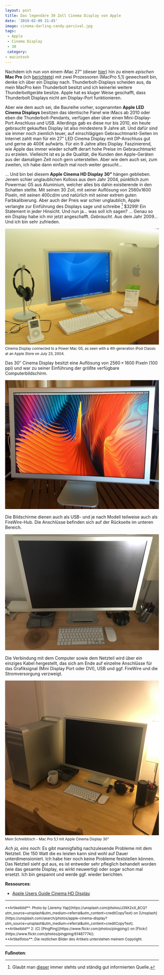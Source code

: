 ```yaml
---
layout: post
title: Das legendäre 30 Zoll Cinema Display von Apple
date: '2019-02-09 21:45'
image: cinema-darling-candy-parcival.jpg
tags:
 - Apple
 - Cinema Display
 - 30
 category:
- macintosh
---
```


Nachdem ich nun von einem iMac 27" (dieser [hier](/2018/12/22/Time-to-upgrade-the-iMac/)) hin zu einem *epischen* **Mac Pro** (ich [berichtete](/2019/02/03/Mac-Pro/)) mit zwei Prozessoren (MacPro 5,1) gewechselt bin, denke ich über ein Display nach. Thunderbolt-Displays scheiden aus, da mein MacPro kein Thunderbolt besitzt und ich keinerlei weitere Thunderboltgeräte besitze. Apple hat es kluger Weise geschafft, dass Thunderbolt Displays nicht am Display-Port funktionieren. <!--more-->

Aber wie dem auch sei, die Baureihe vorher, sogenannten **Apple LED Cinema Displays** besitzen das identische Panel wie iMacs ab 2010 oder eben die Thunderbolt-Pendants, verfügen aber über einen Mini-Display-Port Anschluss und USB. Allerdings gab es diese nur bis 2010, ein heute gebraucht gekauftes Display ist also mindestens 9 Jahre alt. Und dafür sind sie immer noch ziemlich teuer, auf einschlägigen Gebrauchtmarkt-Seiten im Internet zahlt man für ein 27" LED Cinema Display mit DP-Anschluss gut und gerne ab 400€ aufwärts. Für ein 9 Jahre altes Display. Faszinierend, wie Apple das immer wieder schafft derart hohe Preise im Gebrauchtmarkt zu erzielen. Vielleicht ist es ja die Qualität, die Kunden den Apple-Geräten aus der damaligen Zeit noch gern unterstellen. Aber wie dem auch sei, zum zweiten, ich habe dann einfach mal noch weiter gesucht…

… Und bin bei diesem **Apple Cinema HD Display 30"** hängen geblieben. Jenem schier unglaublichen Kolloss aus dem Jahr 2004, pünktlich zum Powermac G5 aus Aluminium, welcher alles bis dahin existierende in den Schatten stellte. Mit seinen 30 Zoll, mit seiner Auflösung von 2560x1600 Pixeln, mit seinen 400cd/m und natürlich mit seiner extrem guten Farbkalibierung. Aber auch der Preis war schier unglaublich, Apple verlangte zur Einführung des Displays sage und schreibe [^1] $3299! Ein Statement in jeder Hinsicht. Und nun ja… was soll ich sagen? … Genau so ein Display habe ich mir jetzt angeschafft. *Gebraucht*. Aus dem Jahr 2009… Und ich bin sehr zufrieden.

![Cinema Display connected to a Power Mac G5, as seen with a 4th generation iPod Classic at an Apple Store on July 23, 2004.](/assets/2019/02/Apple_Cinema_display_aluminum-2004-07-23.jpg)
<small>Cinema Display connected to a Power Mac G5, as seen with a 4th generation iPod Classic at an Apple Store on July 23, 2004.</small>

Das 30″ Cinema Display besitzt eine Auflösung von 2560 × 1600 Pixeln (100 ppi) und war zu seiner Einführung der größte verfügbare Computerbildschirm.

![](/assets/2019/02/cinema.jpg)

Die Bildschirme dienen auch als USB- und je nach Modell teilweise auch als FireWire-Hub. Die Anschlüsse befinden sich auf der Rückseite im unteren Bereich.

![](/assets/2019/02/cinema3.jpg)

Die Verbindung mit dem Computer sowie dem Netzteil wird über ein einziges Kabel hergestellt, das sich am Ende auf einzelne Anschlüsse für das Grafiksignal (Mini Display Port oder DVI), USB und ggf. FireWire und die Stromversorgung verzweigt.

![](/assets/2019/02/cinema2.jpg)
<small>Mein Schreibtisch - Mac Pro 5,1 mit Apple Cinema Display 30"</small>

*Ach ja, eins noch*: Es gibt mannigfaltig nachzulesende Probleme mit dem Netzteil. Die 150 Watt die es leisten kann sind wohl auf Dauer unterdimensioniert. Ich habe hier noch keine Probleme feststellen können. Das Netzteil sieht gut aus, es ist entweder sehr pfleglich behandelt worden (wie das gesamte Display, es wirkt neuwertig) oder sogar schon mal ersetzt. Ich bin gespannt und werde ggf. wieder berichten.

**Ressources**:

 - [Apple Users Guide Cinema HD Display](/assets/files/CinemaDisplays_20_23_30inchUserGuide.pdf)

---

<small>
**Artikelbild**: Photo by [Jeremy Yap](https://unsplash.com/photos/J39X2xX_8CQ?utm_source=unsplash&utm_medium=referral&utm_content=creditCopyText) on [Unsplash](https://unsplash.com/search/photos/apple-cinema-display?utm_source=unsplash&utm_medium=referral&utm_content=creditCopyText).<br />
**Artikelbild** 2: (C) [PingPing](https://www.flickr.com/photos/pingping/) on [Flickr](https://www.flickr.com/photos/pingping/61487774/).<br />
**Artikelfotos**: Die restlichen Bilder des Artikels unterstehen meinem Copyright.
</small>

---

**Fußnoten**:

[^1]: Glaubt man [dieser](https://everymac.com/monitors/apple/studio_cinema/specs/apple_cinema_display_30.html) immer stehts und ständig gut informierten Quelle.
